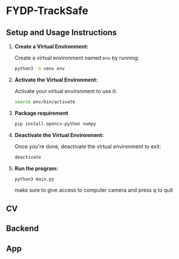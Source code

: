 # FYDP-TrackSafe
## Setup and Usage Instructions
1. **Create a Virtual Environment:**
   
   Create a virtual environment named `env` by running:
   ```bash
   python3 -m venv env
2. **Activate the Virtual Environment:**

    Activate your virtual environment to use it:
    ```bash
    source env/bin/activate
3. **Package requirement**

    ```bash
    pip install opencv-python numpy
4. **Deactivate the Virtual Environment:**

    Once you're done, deactivate the virtual environment to exit:
    ```bash
    deactivate
5. **Run the program:**

    ```bash
    python3 main.py
    ```
    make sure to give access to computer camera and press q to quit

## CV

## Backend

## App









